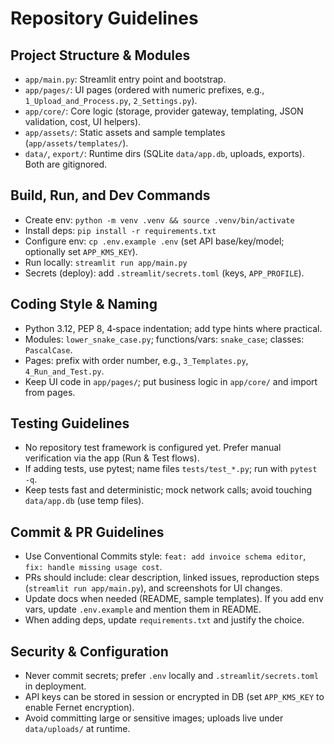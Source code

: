 # Repository Guidelines

## Project Structure & Modules
- `app/main.py`: Streamlit entry point and bootstrap.
- `app/pages/`: UI pages (ordered with numeric prefixes, e.g., `1_Upload_and_Process.py`, `2_Settings.py`).
- `app/core/`: Core logic (storage, provider gateway, templating, JSON validation, cost, UI helpers).
- `app/assets/`: Static assets and sample templates (`app/assets/templates/`).
- `data/`, `export/`: Runtime dirs (SQLite `data/app.db`, uploads, exports). Both are gitignored.

## Build, Run, and Dev Commands
- Create env: `python -m venv .venv && source .venv/bin/activate`
- Install deps: `pip install -r requirements.txt`
- Configure env: `cp .env.example .env` (set API base/key/model; optionally set `APP_KMS_KEY`).
- Run locally: `streamlit run app/main.py`
- Secrets (deploy): add `.streamlit/secrets.toml` (keys, `APP_PROFILE`).

## Coding Style & Naming
- Python 3.12, PEP 8, 4‑space indentation; add type hints where practical.
- Modules: `lower_snake_case.py`; functions/vars: `snake_case`; classes: `PascalCase`.
- Pages: prefix with order number, e.g., `3_Templates.py`, `4_Run_and_Test.py`.
- Keep UI code in `app/pages/`; put business logic in `app/core/` and import from pages.

## Testing Guidelines
- No repository test framework is configured yet. Prefer manual verification via the app (Run & Test flows).
- If adding tests, use pytest; name files `tests/test_*.py`; run with `pytest -q`.
- Keep tests fast and deterministic; mock network calls; avoid touching `data/app.db` (use temp files).

## Commit & PR Guidelines
- Use Conventional Commits style: `feat: add invoice schema editor`, `fix: handle missing usage cost`.
- PRs should include: clear description, linked issues, reproduction steps (`streamlit run app/main.py`), and screenshots for UI changes.
- Update docs when needed (README, sample templates). If you add env vars, update `.env.example` and mention them in README.
- When adding deps, update `requirements.txt` and justify the choice.

## Security & Configuration
- Never commit secrets; prefer `.env` locally and `.streamlit/secrets.toml` in deployment.
- API keys can be stored in session or encrypted in DB (set `APP_KMS_KEY` to enable Fernet encryption).
- Avoid committing large or sensitive images; uploads live under `data/uploads/` at runtime.


